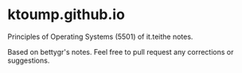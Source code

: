 # ktoump.github.io
Principles of Operating Systems (5501) of it.teithe notes.

Based on bettygr's notes.
Feel free to pull request any corrections or suggestions.

